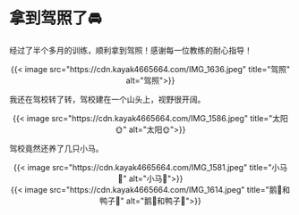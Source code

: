 # 拿到驾照了🚘


经过了半个多月的训练，顺利拿到驾照！感谢每一位教练的耐心指导！
<!--more-->

<div align="center">
{{< image src="https://cdn.kayak4665664.com/IMG_1636.jpeg" title="驾照" alt="驾照">}}
</div>

我还在驾校转了转，驾校建在一个山头上，视野很开阔。

<div align="center">
{{< image src="https://cdn.kayak4665664.com/IMG_1586.jpeg" title="太阳🌞" alt="太阳🌞">}}
</div>

驾校竟然还养了几只小马。

<div align="center">
{{< image src="https://cdn.kayak4665664.com/IMG_1581.jpeg" title="小马🐴" alt="小马🐴">}}
</div>

<div align="center">
{{< image src="https://cdn.kayak4665664.com/IMG_1614.jpeg" title="鹅🦢和鸭子🦆" alt="鹅🦢和鸭子🦆">}}
</div>
